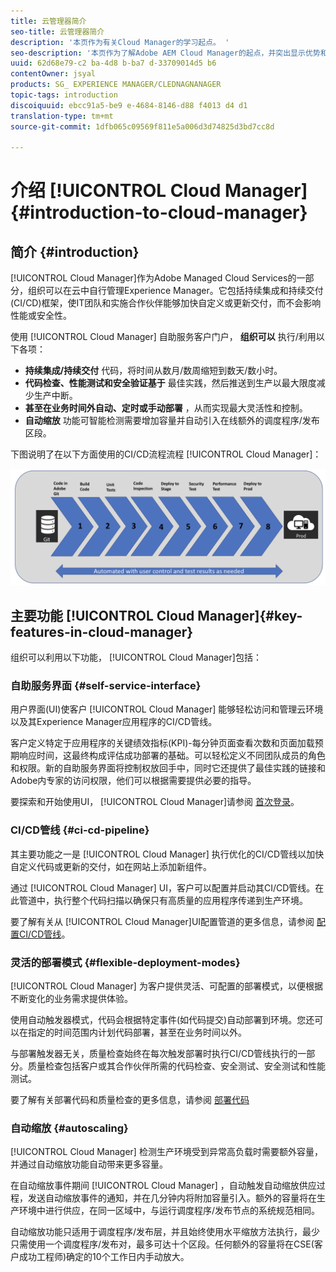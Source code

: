 ```yaml
---
title: 云管理器简介
seo-title: 云管理器简介
description: '本页作为有关Cloud Manager的学习起点。 '
seo-description: '本页作为了解Adobe AEM Cloud Manager的起点，并突出显示优势和主要功能。 '
uuid: 62d68e79-c2 ba-4d8 b-ba7 d-33709014d5 b6
contentOwner: jsyal
products: SG_ EXPERIENCE MANAGER/CLEDNAGNANAGER
topic-tags: introduction
discoiquuid: ebcc91a5-be9 e-4684-8146-d88 f4013 d4 d1
translation-type: tm+mt
source-git-commit: 1dfb065c09569f811e5a006d3d74825d3bd7cc8d

---
```



# 介绍 [!UICONTROL Cloud Manager]{#introduction-to-cloud-manager}

## 简介 {#introduction}

[!UICONTROL Cloud Manager]作为Adobe Managed Cloud Services的一部分，组织可以在云中自行管理Experience Manager。它包括持续集成和持续交付(CI/CD)框架，使IT团队和实施合作伙伴能够加快自定义或更新交付，而不会影响性能或安全性。

使用 [!UICONTROL Cloud Manager] 自助服务客户门户， **组织可以** 执行/利用以下各项：

* **持续集成/持续交付** 代码，将时间从数月/数周缩短到数天/数小时。
* **代码检查、性能测试和安全验证基于** 最佳实践，然后推送到生产以最大限度减少生产中断。
* **甚至在业务时间外自动、定时或手动部署** ，从而实现最大灵活性和控制。
* **自动缩放** 功能可智能检测需要增加容量并自动引入在线额外的调度程序/发布区段。

下图说明了在以下方面使用的CI/CD流程流程 [!UICONTROL Cloud Manager]：

![](assets/screen_shot_2018-05-12at73843pm.png)

## 主要功能 [!UICONTROL Cloud Manager]{#key-features-in-cloud-manager}

组织可以利用以下功能， [!UICONTROL Cloud Manager]包括：

### 自助服务界面 {#self-service-interface}

用户界面(UI)使客户 [!UICONTROL Cloud Manager] 能够轻松访问和管理云环境以及其Experience Manager应用程序的CI/CD管线。

客户定义特定于应用程序的关键绩效指标(KPI)-每分钟页面查看次数和页面加载预期响应时间，这最终构成评估成功部署的基础。可以轻松定义不同团队成员的角色和权限。新的自助服务界面将控制权放回手中，同时它还提供了最佳实践的链接和Adobe内专家的访问权限，他们可以根据需要提供必要的指导。

要探索和开始使用UI， [!UICONTROL Cloud Manager]请参阅 [首次登录](https://helpx.adobe.com/experience-manager/cloud-manager/using/first-time-login.html)。

### CI/CD管线 {#ci-cd-pipeline}

其主要功能之一是 [!UICONTROL Cloud Manager] 执行优化的CI/CD管线以加快自定义代码或更新的交付，如在网站上添加新组件。

通过 [!UICONTROL Cloud Manager] UI，客户可以配置并启动其CI/CD管线。在此管道中，执行整个代码扫描以确保只有高质量的应用程序传递到生产环境。

要了解有关从 [!UICONTROL Cloud Manager]UI配置管道的更多信息，请参阅 [配置CI/CD管线](https://helpx.adobe.com/experience-manager/cloud-manager/using/configuring-pipeline.html)。

### 灵活的部署模式 {#flexible-deployment-modes}

[!UICONTROL Cloud Manager] 为客户提供灵活、可配置的部署模式，以便根据不断变化的业务需求提供体验。

使用自动触发器模式，代码会根据特定事件(如代码提交)自动部署到环境。您还可以在指定的时间范围内计划代码部署，甚至在业务时间以外。

与部署触发器无关，质量检查始终在每次触发部署时执行CI/CD管线执行的一部分。质量检查包括客户或其合作伙伴所需的代码检查、安全测试、安全测试和性能测试。

要了解有关部署代码和质量检查的更多信息，请参阅 [部署代码](deploying-code.md)

### 自动缩放 {#autoscaling}

[!UICONTROL Cloud Manager] 检测生产环境受到异常高负载时需要额外容量，并通过自动缩放功能自动带来更多容量。

在自动缩放事件期间 [!UICONTROL Cloud Manager] ，自动触发自动缩放供应过程，发送自动缩放事件的通知，并在几分钟内将附加容量引入。额外的容量将在生产环境中进行供应，在同一区域中，与运行调度程序/发布节点的系统规范相同。

自动缩放功能只适用于调度程序/发布层，并且始终使用水平缩放方法执行，最少只需使用一个调度程序/发布对，最多可达十个区段。任何额外的容量将在CSE(客户成功工程师)确定的10个工作日内手动放大。
